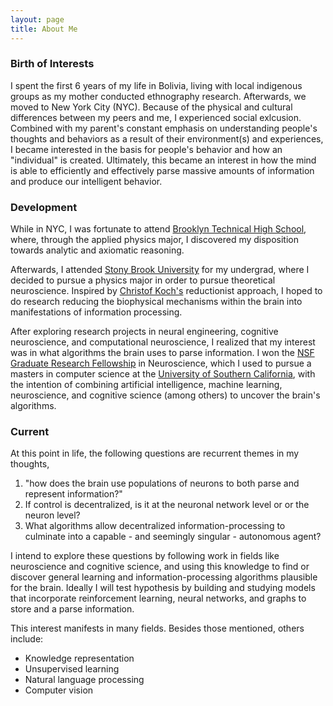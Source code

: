 ```yaml
---
layout: page
title: About Me
---
```


### Birth of Interests
I spent the first 6 years of my life in Bolivia, living with local indigenous groups as my mother conducted ethnography research. Afterwards, we moved to New York City (NYC). Because of the physical and cultural differences between my peers and me, I experienced social exlcusion. Combined with my parent's constant emphasis on understanding people's thoughts and behaviors as a result of their environment(s) and experiences, I became interested in the basis for people's behavior and how an "individual" is created. Ultimately, this became an interest in how the mind is able to efficiently and effectively parse massive amounts of information and produce our intelligent behavior.

### Development
While in NYC, I was fortunate to attend [Brooklyn Technical High School](https://en.wikipedia.org/wiki/Brooklyn_Technical_High_School), where, through the applied physics major, I discovered my disposition towards analytic and axiomatic reasoning. 

Afterwards, I attended <a href="http://www.stonybrook.edu/">Stony Brook University</a> for my undergrad, where I decided to pursue a physics major in order to pursue theoretical neuroscience. Inspired by [Christof Koch's](http://www.klab.caltech.edu/koch/) reductionist approach, I hoped to do research reducing the biophysical mechanisms within the brain into manifestations of information processing. 

After exploring research projects in neural engineering, cognitive neuroscience, and computational neuroscience, I realized that my interest was in what algorithms the brain uses to parse information. I won the [NSF Graduate Research Fellowship](http://sb.cc.stonybrook.edu/happenings/student-spotlight/2015-nsf-graduate-research-fellow-wilka-carvalho/) in Neuroscience, which I used to pursue a masters in computer science at the [University of Southern California](http://www.usc.edu), with the intention of combining artificial intelligence, machine learning, neuroscience, and cognitive science (among others) to uncover the brain's algorithms.

### Current
At this point in life, the following questions are  recurrent themes in my thoughts, 

1. "how does the brain use populations of neurons to both parse and represent information?"
3. If control is decentralized, is it at the neuronal network level or or the neuron level? 
3. What algorithms allow decentralized information-processing to culminate into a capable - and seemingly singular - autonomous agent?

I intend to explore these questions by following work in fields like neuroscience and cognitive science, and using this knowledge to find or discover general learning and information-processing algorithms plausible for the brain. 
Ideally I will test hypothesis by building and studying models that incorporate reinforcement learning, neural networks, and graphs to store and a parse information.

This interest manifests in many fields. Besides those mentioned, others include:
* Knowledge representation
* Unsupervised learning
* Natural language processing
* Computer vision